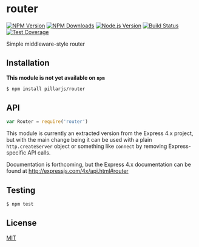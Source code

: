 # router

[![NPM Version][npm-image]][npm-url]
[![NPM Downloads][downloads-image]][downloads-url]
[![Node.js Version][node-version-image]][node-version-url]
[![Build Status][travis-image]][travis-url]
[![Test Coverage][coveralls-image]][coveralls-url]

Simple middleware-style router

## Installation

**This module is not yet available on `npm`**

```sh
$ npm install pillarjs/router
```

## API

```js
var Router = require('router')
```

This module is currently an extracted version from the Express 4.x project,
but with the main change being it can be used with a plain `http.createServer`
object or something like `connect` by removing Express-specific API calls.

Documentation is forthcoming, but the Express 4.x documentation can be found
at http://expressjs.com/4x/api.html#router

## Testing

```sh
$ npm test
```

## License

[MIT](LICENSE)

[npm-image]: https://img.shields.io/npm/v/router.svg?style=flat
[npm-url]: https://npmjs.org/package/router
[node-version-image]: https://img.shields.io/node/v/router.svg?style=flat
[node-version-url]: http://nodejs.org/download/
[travis-image]: https://img.shields.io/travis/pillarjs/router.svg?style=flat
[travis-url]: https://travis-ci.org/pillarjs/router
[coveralls-image]: https://img.shields.io/coveralls/pillarjs/router.svg?style=flat
[coveralls-url]: https://coveralls.io/r/pillarjs/router?branch=master
[downloads-image]: https://img.shields.io/npm/dm/router.svg?style=flat
[downloads-url]: https://npmjs.org/package/router
